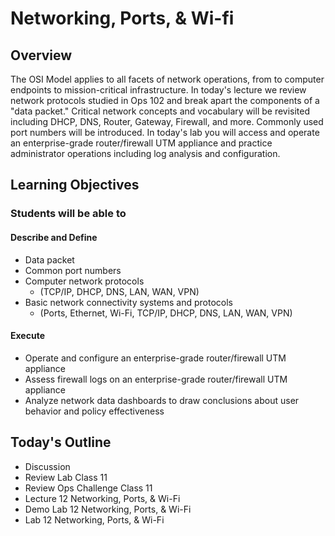 # Networking, Ports, & Wi-fi

## Overview

The OSI Model applies to all facets of network operations, from to computer endpoints to mission-critical infrastructure. In today's lecture we review network protocols studied in Ops 102 and break apart the components of a "data packet." Critical network concepts and vocabulary will be revisited including DHCP, DNS, Router, Gateway, Firewall, and more. Commonly used port numbers will be introduced. In today's lab you will access and operate an enterprise-grade router/firewall UTM appliance and practice administrator operations including log analysis and configuration.

## Learning Objectives

### Students will be able to

#### Describe and Define

- Data packet
- Common port numbers
- Computer network protocols
  - (TCP/IP, DHCP, DNS, LAN, WAN, VPN)
- Basic network connectivity systems and protocols
  - (Ports, Ethernet, Wi-Fi, TCP/IP, DHCP, DNS, LAN, WAN, VPN)

#### Execute

- Operate and configure an enterprise-grade router/firewall UTM appliance
- Assess firewall logs on an enterprise-grade router/firewall UTM appliance
- Analyze network data dashboards to draw conclusions about user behavior and policy effectiveness

## Today's Outline

- Discussion
- Review Lab Class 11
- Review Ops Challenge Class 11
- Lecture 12 Networking, Ports, & Wi-Fi
- Demo Lab 12 Networking, Ports, & Wi-Fi
- Lab 12 Networking, Ports, & Wi-Fi


